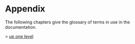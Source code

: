 # Appendix

The following chapters give the glossary of terms in use in the documentation.


&gt; [up one level](..)